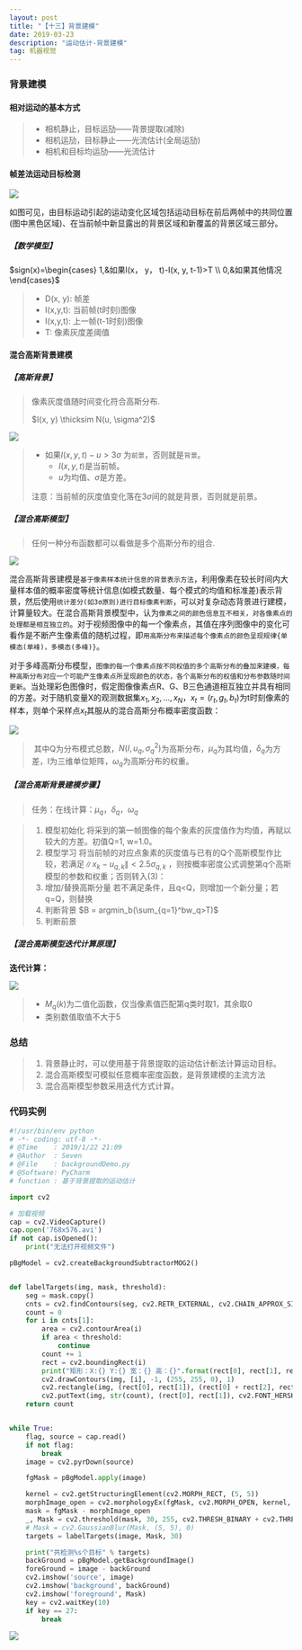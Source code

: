 ```yaml
---
layout: post
title: "【十三】背景建模"
date: 2019-03-23
description: "运动估计-背景建模"
tag: 机器视觉
---
```


### 背景建模

#### 相对运动的基本方式

> - 相机静止，目标运劢——背景提取(减除)
> - 相机运劢，目标静止——光流估计(全局运劢)
> - 相机和目标均运劢——光流估计

#### 帧差法运动目标检测

![](https://eveseven.oss-cn-shanghai.aliyuncs.com/20190123141057.png)

​	如图可见，由目标运动引起的运动变化区域包括运动目标在前后两帧中的共同位置(图中黑色区域)、在当前帧中新显露出的背景区域和新覆盖的背景区域三部分。

##### 【**数学模型**】

$sign(x)=\begin{cases}
1,&如果I(x， y， t)-I(x, y, t-1)>T \\ 0,&如果其他情况
\end{cases}$

> - D(x, y): 帧差
> - I(x,y,t): 当前帧(t时刻)图像
> - I(x,y,t): 上一帧(t-1时刻)图像
> - T: 像素灰度差阈值

#### 混合高斯背景建模

##### 【**高斯背景**】

> 像素灰度值随时间变化符合高斯分布.
>
> $I(x, y) \thicksim N(u, \sigma^2)$

![](https://eveseven.oss-cn-shanghai.aliyuncs.com/20190123143447.png)

> - 如果$I(x, y, t)-u>3\sigma$ 为`前景`，否则就是`背景`。
>   - $I(x, y, t)$是当前帧。
>   - $u$为均值、$\sigma$是方差。
>
> 注意：当前帧的灰度值变化落在$3\sigma$间的就是背景，否则就是前景。

##### 【**混合高斯模型**】

> 任何一种分布函数都可以看做是多个高斯分布的组合.

![](https://eveseven.oss-cn-shanghai.aliyuncs.com/20190123144119.png)

​	混合高斯背景建模是`基于像素样本统计信息的背景表示方法`，利用像素在较长时间内大量样本值的概率密度等统计信息(如模式数量、每个模式的均值和标准差)表示背景，然后使用`统计差分(如3σ原则)进行目标像素判断`，可以对复杂动态背景进行建模，计算量较大。
​	在混合高斯背景模型中，认为`像素之间的颜色信息互不相关，对各像素点的处理都是相互独立的`。对于视频图像中的每一个像素点，其值在序列图像中的变化可看作是不断产生像素值的随机过程，即`用高斯分布来描述每个像素点的颜色呈现规律{单模态(单峰)，多模态(多峰)}`。

​	对于多峰高斯分布模型，`图像的每一个像素点按不同权值的多个高斯分布的叠加来建模，每种高斯分布对应一个可能产生像素点所呈现颜色的状态，各个高斯分布的权值和分布参数随时间更新`。当处理彩色图像时，假定图像像素点R、G、B三色通道相互独立并具有相同的方差。对于随机变量X的观测数据集${x_1,x_2,…,x_N}，x_t=(r_t,g_t,b_t)$为t时刻像素的样本，则单个采样点$x_t$其服从的混合高斯分布概率密度函数：

![](https://eveseven.oss-cn-shanghai.aliyuncs.com/20190123144742.png)

> ​	其中Q为分布模式总数，$N(I,u_q, \sigma_q^2)$为高斯分布，$μ_q$为其均值，$δ_q$为方差，I为三维单位矩阵，$ω_q$为高斯分布的权重。

##### 【**混合高斯背景建模步骤**】

> 任务：在线计算：$μ_q$，$δ_q$，$ω_q$

> 1. 模型初始化 将采到的第一帧图像的每个象素的灰度值作为均值，再赋以较大的方差。初值Q=1, w=1.0。
> 2. 模型学习 将当前帧的对应点象素的灰度值与已有的Q个高斯模型作比较，若满足$\|x_k-u_{q, k}\|<2.5\sigma_{q,k}$ ，则按概率密度公式调整第q个高斯模型的参数和权重；否则转入(3)：
> 3. 增加/替换高斯分量 若不满足条件，且q<Q，则增加一个新分量；若q=Q，则替换
> 4. 判断背景  $B = argmin_b(\sum_{q=1}^bw_q>T)$
> 5. 判断前景

##### 【**混合高斯模型迭代计算原理**】

**迭代计算：**

![](https://eveseven.oss-cn-shanghai.aliyuncs.com/20190123150252.png)

> - $M_q(k)$为二值化函数，仅当像素值匹配第q类时取1，其余取0
> - 类别数值取值不大于5

### 总结

> 1. 背景静止时，可以使用基于背景提取的运动估计斱法计算运动目标。
> 2. 混合高斯模型可模拟任意概率密度函数，是背景建模的主流方法
> 3. 混合高斯模型参数采用迭代方式计算。



### 代码实例

```python
#!/usr/bin/env python
# -*- coding: utf-8 -*-
# @Time    : 2019/1/22 21:09
# @Author  : Seven
# @File    : backgroundDemo.py
# @Software: PyCharm
# function : 基于背景提取的运动估计

import cv2

# 加载视频
cap = cv2.VideoCapture()
cap.open('768x576.avi')
if not cap.isOpened():
    print("无法打开视频文件")

pBgModel = cv2.createBackgroundSubtractorMOG2()


def labelTargets(img, mask, threshold):
    seg = mask.copy()
    cnts = cv2.findContours(seg, cv2.RETR_EXTERNAL, cv2.CHAIN_APPROX_SIMPLE)
    count = 0
    for i in cnts[1]:
        area = cv2.contourArea(i)
        if area < threshold:
            continue
        count += 1
        rect = cv2.boundingRect(i)
        print("矩形：X:{} Y:{} 宽：{} 高：{}".format(rect[0], rect[1], rect[2], rect[3]))
        cv2.drawContours(img, [i], -1, (255, 255, 0), 1)
        cv2.rectangle(img, (rect[0], rect[1]), (rect[0] + rect[2], rect[1] + rect[3]), (0, 0, 255), 1)
        cv2.putText(img, str(count), (rect[0], rect[1]), cv2.FONT_HERSHEY_PLAIN, 0.5, (0, 255, 0))
    return count


while True:
    flag, source = cap.read()
    if not flag:
        break
    image = cv2.pyrDown(source)

    fgMask = pBgModel.apply(image)

    kernel = cv2.getStructuringElement(cv2.MORPH_RECT, (5, 5))
    morphImage_open = cv2.morphologyEx(fgMask, cv2.MORPH_OPEN, kernel, iterations=5)
    mask = fgMask - morphImage_open
    _, Mask = cv2.threshold(mask, 30, 255, cv2.THRESH_BINARY + cv2.THRESH_OTSU)
    # Mask = cv2.GaussianBlur(Mask, (5, 5), 0)
    targets = labelTargets(image, Mask, 30)

    print("共检测%s个目标" % targets)
    backGround = pBgModel.getBackgroundImage()
    foreGround = image - backGround
    cv2.imshow('source', image)
    cv2.imshow('background', backGround)
    cv2.imshow('foreground', Mask)
    key = cv2.waitKey(10)
    if key == 27:
        break
```

![](https://eveseven.oss-cn-shanghai.aliyuncs.com/GIF.gif)

